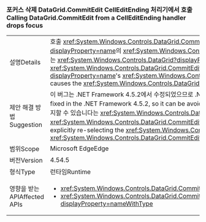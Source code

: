 ### <a name="calling-datagridcommitedit-from-a-celleditending-handler-drops-focus"></a><span data-ttu-id="1ce0c-101">포커스 삭제 DataGrid.CommitEdit CellEditEnding 처리기에서 호출</span><span class="sxs-lookup"><span data-stu-id="1ce0c-101">Calling DataGrid.CommitEdit from a CellEditEnding handler drops focus</span></span>

|   |   |
|---|---|
|<span data-ttu-id="1ce0c-102">설명</span><span class="sxs-lookup"><span data-stu-id="1ce0c-102">Details</span></span>|<span data-ttu-id="1ce0c-103">호출 <xref:System.Windows.Controls.DataGrid.CommitEdit> 중 하나에서 <xref:System.Windows.Controls.DataGrid?displayProperty=name>의 <xref:System.Windows.Controls.DataGrid.CellEditEnding?displayProperty=name> 하면 이벤트 처리기는 <xref:System.Windows.Controls.DataGrid?displayProperty=name> 포커스를 잃고 합니다.</span><span class="sxs-lookup"><span data-stu-id="1ce0c-103">Calling <xref:System.Windows.Controls.DataGrid.CommitEdit> from one of the <xref:System.Windows.Controls.DataGrid?displayProperty=name>'s <xref:System.Windows.Controls.DataGrid.CellEditEnding?displayProperty=name> event handlers causes the <xref:System.Windows.Controls.DataGrid?displayProperty=name> to lose focus.</span></span>|
|<span data-ttu-id="1ce0c-104">제안 해결 방법</span><span class="sxs-lookup"><span data-stu-id="1ce0c-104">Suggestion</span></span>|<span data-ttu-id="1ce0c-105">이 버그는 .NET Framework 4.5.2에서 수정되었으므로 .NET Framework를 업그레이드하여 방지할 수 있습니다.</span><span class="sxs-lookup"><span data-stu-id="1ce0c-105">This bug has been fixed in the .NET Framework 4.5.2, so it can be avoided by upgrading the .NET Framework.</span></span> <span data-ttu-id="1ce0c-106">또는 명시적으로 다시 선택 하 여 방지할 수 있습니다는 <xref:System.Windows.Controls.DataGrid?displayProperty=name> 호출한 후 <xref:System.Windows.Controls.DataGrid.CommitEdit?displayProperty=name>합니다.</span><span class="sxs-lookup"><span data-stu-id="1ce0c-106">Alternatively, it can be avoided by explicitly re-selecting the <xref:System.Windows.Controls.DataGrid?displayProperty=name> after calling <xref:System.Windows.Controls.DataGrid.CommitEdit?displayProperty=name>.</span></span>|
|<span data-ttu-id="1ce0c-107">범위</span><span class="sxs-lookup"><span data-stu-id="1ce0c-107">Scope</span></span>|<span data-ttu-id="1ce0c-108">Microsoft Edge</span><span class="sxs-lookup"><span data-stu-id="1ce0c-108">Edge</span></span>|
|<span data-ttu-id="1ce0c-109">버전</span><span class="sxs-lookup"><span data-stu-id="1ce0c-109">Version</span></span>|<span data-ttu-id="1ce0c-110">4.5</span><span class="sxs-lookup"><span data-stu-id="1ce0c-110">4.5</span></span>|
|<span data-ttu-id="1ce0c-111">형식</span><span class="sxs-lookup"><span data-stu-id="1ce0c-111">Type</span></span>|<span data-ttu-id="1ce0c-112">런타임</span><span class="sxs-lookup"><span data-stu-id="1ce0c-112">Runtime</span></span>|
|<span data-ttu-id="1ce0c-113">영향을 받는 API</span><span class="sxs-lookup"><span data-stu-id="1ce0c-113">Affected APIs</span></span>|<ul><li><xref:System.Windows.Controls.DataGrid.CommitEdit?displayProperty=nameWithType></li><li><xref:System.Windows.Controls.DataGrid.CommitEdit(System.Windows.Controls.DataGridEditingUnit,System.Boolean)?displayProperty=nameWithType></li></ul>|

